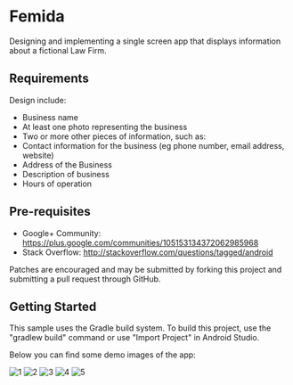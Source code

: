 # Femida

Designing and implementing a single screen app that displays information about a fictional Law Firm. 

## Requirements

Design include:

- Business name
- At least one photo representing the business
- Two or more other pieces of information, such as:
- Contact information for the business (eg phone number, email address, website)
- Address of the Business
- Description of business
- Hours of operation

## Pre-requisites

- Google+ Community: https://plus.google.com/communities/105153134372062985968
- Stack Overflow: http://stackoverflow.com/questions/tagged/android

Patches are encouraged and may be submitted by forking this project and submitting a pull request through GitHub.

## Getting Started

This sample uses the Gradle build system. To build this project, use the "gradlew build" command or use "Import Project" in Android Studio.

Below you can find some demo images of the app:

![1](https://user-images.githubusercontent.com/33226462/40023347-b1606fca-57c2-11e8-87cf-25c660988843.png)
![2](https://user-images.githubusercontent.com/33226462/40023348-b191d592-57c2-11e8-9b1e-bf98012c80d2.png)
![3](https://user-images.githubusercontent.com/33226462/40023349-b1b96076-57c2-11e8-9863-9e0e1142bb72.png)
![4](https://user-images.githubusercontent.com/33226462/40023350-b1e53020-57c2-11e8-9618-478458026e97.png)
![5](https://user-images.githubusercontent.com/33226462/40023351-b20e25d4-57c2-11e8-9f0c-408d0d632c53.png)
